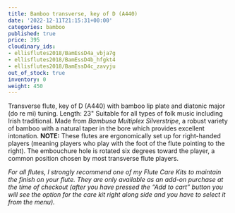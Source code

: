 ```yaml
---
title: Bamboo transverse, key of D (A440)
date: '2022-12-11T21:15:31+00:00'
categories: bamboo
published: true
price: 395
cloudinary_ids:
- ellisflutes2018/BamEssD4a_vbja7g
- ellisflutes2018/BamEssD4b_hfgkt4
- ellisflutes2018/BamEssD4c_zavyju
out_of_stock: true
inventory: 0
weight: 450
---
```


Transverse flute, key of D  (A440) with bamboo lip plate and diatonic major (do re mi) tuning.  Length:  23"   Suitable for all types of folk music including Irish traditional.  Made from *Bambusa Multiplex Silverstripe*, a robust variety of bamboo with a natural taper in the bore which provides excellent intonation.  **NOTE:** These flutes are ergonomically set up for right-handed players (meaning players who play with the foot of the flute pointing to the right).  The embouchure hole is rotated six degrees toward the player, a common position chosen by most transverse flute players.  

*For all flutes, I strongly recommend one of my Flute Care Kits to maintain the finish on your flute. They are only available as an add-on purchase at the time of checkout (after you have pressed the “Add to cart” button you will see the option for the care kit right along side and you have to select it from the menu).*